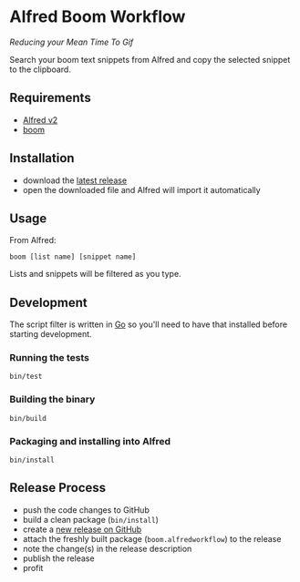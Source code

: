 # Alfred Boom Workflow

_Reducing your Mean Time To Gif_

Search your boom text snippets from Alfred and copy the selected snippet to the clipboard.

## Requirements

* [Alfred v2](http://www.alfredapp.com/)
* [boom](https://github.com/holman/boom)

## Installation

* download the [latest release](https://github.com/leejones/alfred-boom-workflow/releases)
* open the downloaded file and Alfred will import it automatically

## Usage

From Alfred:

```
boom [list name] [snippet name]
```

Lists and snippets will be filtered as you type.

## Development

The script filter is written in [Go](http://golang.org) so you'll need to have that installed before starting development.

### Running the tests

```
bin/test
```

### Building the binary

```
bin/build
```

### Packaging and installing into Alfred

```
bin/install
```

## Release Process

* push the code changes to GitHub
* build a clean package (`bin/install`)
* create a [new release on GitHub](https://github.com/leejones/alfred-boom-workflow/releases/new)
* attach the freshly built package (`boom.alfredworkflow`) to the release
* note the change(s) in the release description
* publish the release
* profit
